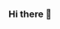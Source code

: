 ### Hi there 👋

<!--
**caiodavic/caiodavic** is a ✨ _special_ ✨ repository because its `README.md` (this file) appears on your GitHub profile.

I'm Caio Davi, an undergraduate student in Computer Science at Universidade Federal de Campina Grande and tutor for elementary and middle school students.

🔭 I'm currently learning about web development, with React and JS. 
🌱 I'm a member of PETCOMP. 
💬 I have some simple projects that I do to learning about such languages.
:information_desk_person: I am passionate about listening to music (any style), e-games, basketball, football and running. My hobbies are related to all these things
